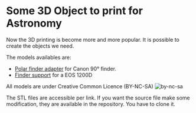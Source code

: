 

# Some 3D Object to print for Astronomy

Now the 3D printing is become more and more popular. It is possible to create the objects we need.

The models availables are:
- [Polar finder adapter](./Polar_finder_adapter/README.md) for Canon 90° finder.
- [Finder support](./EOS1200D_Finder_Support/README.md) for a EOS 1200D

All models are under Creative Common Licence (BY-NC-SA)
![by-nc-sa](https://i.creativecommons.org/l/by-nc-sa/4.0/88x31.png)

The STL files are accessible per link. If you want the source file make some modification, they are available in the repository. You have to clone it.
